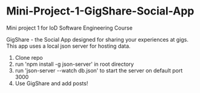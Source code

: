 # Mini-Project-1-GigShare-Social-App
 Mini project 1 for IoD Software Engineering Course

GigShare - the Social App designed for sharing your experiences at gigs.
This app uses a local json server for hosting data.

1. Clone repo
2. run 'npm install -g json-server' in root directory
3. run 'json-server --watch db.json' to start the server on default port 3000
4. Use GigShare and add posts!
